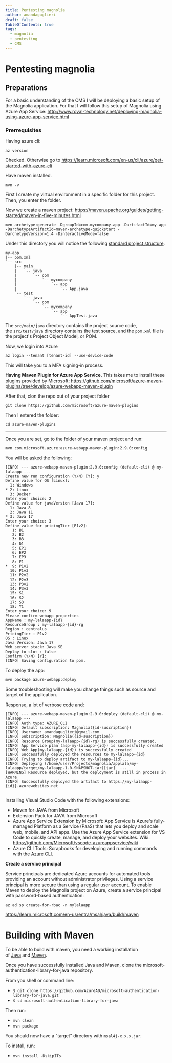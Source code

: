 ```yaml
---
title: Pentesting magnolia
author: amandaguglieri
draft: false
TableOfContents: true
tags:
  - magnolia
  - pentesting
  - CMS
---
```

# Pentesting magnolia

## Preparations
For a basic understanding of the CMS I will be deploying a basic setup of the Magnolia application. For that I will follow this setup of Magnolia using Azure App Service: http://www.royal-technology.net/deploying-magnolia-using-azure-app-service.html

###  Prerrequisites

Having azure cli:

```shell-sesssion
az version
```

Checked. Otherwise go to https://learn.microsoft.com/en-us/cli/azure/get-started-with-azure-cli

Have maven installed. 

```
mvn -v
```

First I create my virtual environment in a specific folder for this project. Then, you enter the folder.

Now we create a maven project: https://maven.apache.org/guides/getting-started/maven-in-five-minutes.html

```
mvn archetype:generate -DgroupId=com.mycompany.app -DartifactId=my-app -DarchetypeArtifactId=maven-archetype-quickstart -DarchetypeVersion=1.4 -DinteractiveMode=false
```

Under this directory you will notice the following [standard project structure](https://maven.apache.org/guides/introduction/introduction-to-the-standard-directory-layout.html).

```
my-app
|-- pom.xml
`-- src
    |-- main
    |   `-- java
    |       `-- com
    |           `-- mycompany
    |               `-- app
    |                   `-- App.java
    `-- test
        `-- java
            `-- com
                `-- mycompany
                    `-- app
                        `-- AppTest.java
```


The `src/main/java` directory contains the project source code, the `src/test/java` directory contains the test source, and the `pom.xml` file is the project's Project Object Model, or POM.

Now, we login into Azure

```
az login --tenant [tenant-id] --use-device-code
```

This will take you to a MFA signing-in process.



**Having Maven Plugin for Azure App Service.** This takes me to install these plugins provided by Microsoft: https://github.com/microsoft/azure-maven-plugins/tree/develop/azure-webapp-maven-plugin

After that, clon the repo out of your project folder

```
git clone https://github.com/microsoft/azure-maven-plugins

```

Then I entered the folder:

```
cd azure-maven-plugins
```

****



Once you are set, go to the folder of your maven project and run:

``` shell-session
mvn com.microsoft.azure:azure-webapp-maven-plugin:2.9.0:config
```

You will be asked the following:

```
[INFO] --- azure-webapp-maven-plugin:2.9.0:config (default-cli) @ my-lalaapp ---
Create new run configuration (Y/N) [Y]: y
Define value for OS [Linux]:
  1: Windows
* 2: Linux
  3: Docker
Enter your choice: 2
Define value for javaVersion [Java 17]:
  1: Java 8
  2: Java 11
* 3: Java 17
Enter your choice: 3
Define value for pricingTier [P1v2]:
   1: B1
   2: B2
   3: B3
   4: D1
   5: EP1
   6: EP2
   7: EP3
   8: F1
*  9: P1v2
  10: P1v3
  11: P2v2
  12: P2v3
  13: P3v2
  14: P3v3
  15: S1
  16: S2
  17: S3
  18: Y1
Enter your choice: 9
Please confirm webapp properties
AppName : my-lalaapp-{id}
ResourceGroup : my-lalaapp-{id}-rg
Region : centralus
PricingTier : P1v2
OS : Linux
Java Version: Java 17
Web server stack: Java SE
Deploy to slot : false
Confirm (Y/N) [Y]: 
[INFO] Saving configuration to pom.
```


To deploy the app:

```shell
mvn package azure-webapp:deploy
```

Some troubleshooting will make you change things such as source and target of the application. 



Response, a lot of verbose code and:

```
[INFO] --- azure-webapp-maven-plugin:2.9.0:deploy (default-cli) @ my-lalaapp ---
[INFO] Auth type: AZURE_CLI
[INFO] Default subscription: Magnolia({id-suscription})
[INFO] Username: amandaguglieri@gmail.com
[INFO] Subscription: Magnolia({id-suscription})
[INFO] Resource Group(my-lalaapp-{id}-rg) is successfully created.
[INFO] App Service plan (asp-my-lalaapp-{id}) is successfully created
[INFO] Web App(my-lalaapp-{id}) is successfully created
[INFO] Successfully deployed the resources to my-lalaapp-{id}
[INFO] Trying to deploy artifact to my-lalaapp-{id}...
[INFO] Deploying (/home/user/Projects/magnolia/applala/my-lalaapp/target/my-lalaapp-1.0-SNAPSHOT.jar)[jar]  ...
[WARNING] Resource deployed, but the deployment is still in process in Azure
[INFO] Successfully deployed the artifact to https://my-lalaapp-{id}}.azurewebsites.net


```



Installing Visual Studio Code with the following extensions: 
- Maven for JAVA from Microsoft
- Extension Pack for JAVA from Microsoft
- Azure App Service Extension by Microsoft: App Service is Azure's fully-managed Platform as a Service (PaaS) that lets you deploy and scale web, mobile, and API apps. Use the Azure App Service extension for VS Code to quickly create, manage, and deploy your websites. Wiki: https://github.com/Microsoft/vscode-azureappservice/wiki
- Azure CLI Tools: Scrapbooks for developing and running commands with the [Azure CLI](https://aka.ms/AzureCLI2 "https://aka.ms/AzureCLI2").


**Create a service principal**

Service principals are dedicated Azure accounts for automated tools providing an account without administrator privileges. Using a service principal is more secure than using a regular user account. To enable Maven to deploy the Magnolia project on Azure, create a service principal with password-based authentication:

```
az ad sp create-for-rbac -n mylalaapp 
```


https://learn.microsoft.com/en-us/entra/msal/java/build/maven

# Building with Maven

To be able to build with maven, you need a working installation of [Java](https://www.oracle.com/technetwork/java/javase/downloads/index.html) and [Maven](https://maven.apache.org/download.cgi).

Once you have successfully installed Java and Maven, clone the microsoft-authentication-library-for-java repository.

From you shell or command line:

- `$ git clone https://github.com/AzureAD/microsoft-authentication-library-for-java.git`
- `$ cd microsoft-authentication-library-for-java`

Then run:

- `mvn clean`
- `mvn package`

You should now have a "target" directory with `msal4j-x.x.x.jar`.

To install, run:

- `mvn install -DskipITs`
